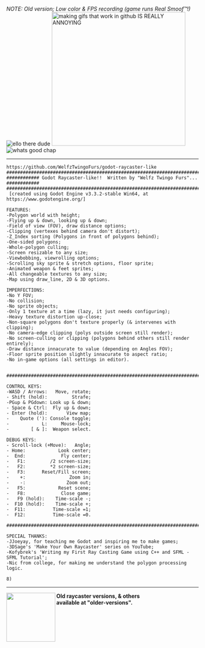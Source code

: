<i>NOTE: Old version; Low color & FPS recording (game runs Real Smoof™!)</i><br>
<img src="https://raw.githubusercontent.com/WelfzTwingoFurs/godot-raycaster/main/icon.png" title="ello there dude">
<img src="https://media3.giphy.com/media/cFraOiAcTPDb14GSZJ/giphy.gif" height=350px title="making gifs that work in github IS REALLY ANNOYING">
<img src="https://raw.githubusercontent.com/WelfzTwingoFurs/godot-raycaster/main/icon.png" title="whats good chap">
<hr>


```text
https://github.com/WelfzTwingoFurs/godot-raycaster-like
###################################################################################
############ Godot Raycaster-like!!  Written by "Welfz Twingo Furs"... ############
###################################################################################
 [created using Godot Engine v3.3.2-stable Win64, at https://www.godotengine.org/]

FEATURES:
-Polygon world with height;
-Flying up & down, looking up & down;
-Field of view (FOV), draw distance options;
-Clipping (vertexes behind camera don't distort);
-Z_Index sorting (Polygons in front of polygons behind);
-One-sided polygons;
-Whole-polygon culling;
-Screen resizable to any size;
-Viewbobbing, viewrolling options;
-Scrolling sky sprite & stretch options, floor sprite;
-Animated weapon & feet sprites;
-All changeable textures to any size;
-Map using draw_line, 2D & 3D options.

IMPERFECTIONS:
-No Y FOV;
-No collision;
-No sprite objects;
-Only 1 texture at a time (lazy, it just needs configuring);
-Heavy texture distortion up-close;
-Non-square polygons don't texture properly (& intervenes with clipping);
-No camera-edge clipping (polys outside screen still render);
-No screen-culling or clipping (polygons behind others still render entirely);
-Draw distance innacurate to value (depending on Angles FOV);
-Floor sprite position slightly innacurate to aspect ratio;
-No in-game options (all settings in editor).


###################################################################################

CONTROL KEYS:
-WASD / Arrows:   Move, rotate;
- Shift (hold):         Strafe;
-PGup & PGdown: Look up & down;
- Space & Ctrl:  Fly up & down;
- Enter (hold):       View map;
-    Quote ('): Console toggle;
-            L:     Mouse-lock;
-        [ & ]:  Weapon select.

DEBUG KEYS:
- Scroll-lock (+Move):   Angle;
- Home:            Look center;
-  End:             Fly center;
-   F1:         /2 screen-size;
-   F2:         *2 screen-size;
-   F3:      Reset/Fill screen;
-    +:                Zoom in;
-    -:               Zoom out;
-   F5:            Reset scene;
-   F8:             Close game;
-   F9 (hold):    Time-scale -;
-  F10 (hold):    Time-scale +;
-  F11:          Time-scale =1;
-  F12:          Time-scale =0.

###################################################################################

SPECIAL THANKS:
-JJoeyay, for teaching me Godot and inspiring me to make games;
-3DSage's 'Make Your Own Raycaster' series on YouTube;
-Kofybrek's 'Writing my First Ray Casting Game using C++ and SFML - SFML Tutorial';
-Nic from college, for making me understand the polygon processing logic.

8)
```
<hr>
<img src="https://media4.giphy.com/media/sOnrCzHT3ndi16DamA/giphy.gif" height=128px align="left">

<b >Old raycaster versions, & others
<br>available at "older-versions".
